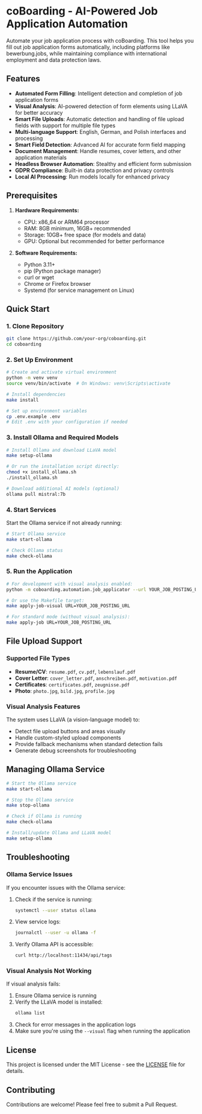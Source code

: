 # coBoarding - AI-Powered Job Application Automation

Automate your job application process with coBoarding. This tool helps you fill out job application forms automatically, including platforms like bewerbung.jobs, while maintaining compliance with international employment and data protection laws.

## Features

- **Automated Form Filling**: Intelligent detection and completion of job application forms
- **Visual Analysis**: AI-powered detection of form elements using LLaVA for better accuracy
- **Smart File Uploads**: Automatic detection and handling of file upload fields with support for multiple file types
- **Multi-language Support**: English, German, and Polish interfaces and processing
- **Smart Field Detection**: Advanced AI for accurate form field mapping
- **Document Management**: Handle resumes, cover letters, and other application materials
- **Headless Browser Automation**: Stealthy and efficient form submission
- **GDPR Compliance**: Built-in data protection and privacy controls
- **Local AI Processing**: Run models locally for enhanced privacy

## Prerequisites

1. **Hardware Requirements:**
   - CPU: x86_64 or ARM64 processor
   - RAM: 8GB minimum, 16GB+ recommended
   - Storage: 10GB+ free space (for models and data)
   - GPU: Optional but recommended for better performance

2. **Software Requirements:**
   - Python 3.11+
   - pip (Python package manager)
   - curl or wget
   - Chrome or Firefox browser
   - Systemd (for service management on Linux)

## Quick Start

### 1. Clone Repository

```bash
git clone https://github.com/your-org/coboarding.git
cd coboarding
```

### 2. Set Up Environment

```bash
# Create and activate virtual environment
python -m venv venv
source venv/bin/activate  # On Windows: venv\Scripts\activate

# Install dependencies
make install

# Set up environment variables
cp .env.example .env
# Edit .env with your configuration if needed
```

### 3. Install Ollama and Required Models

```bash
# Install Ollama and download LLaVA model
make setup-ollama

# Or run the installation script directly:
chmod +x install_ollama.sh
./install_ollama.sh

# Download additional AI models (optional)
ollama pull mistral:7b
```

### 4. Start Services

Start the Ollama service if not already running:

```bash
# Start Ollama service
make start-ollama

# Check Ollama status
make check-ollama
```

### 5. Run the Application

```bash
# For development with visual analysis enabled:
python -m coboarding.automation.job_applicator --url YOUR_JOB_POSTING_URL --visual

# Or use the Makefile target:
make apply-job-visual URL=YOUR_JOB_POSTING_URL

# For standard mode (without visual analysis):
make apply-job URL=YOUR_JOB_POSTING_URL
```

## File Upload Support

### Supported File Types

- **Resume/CV**: `resume.pdf`, `cv.pdf`, `lebenslauf.pdf`
- **Cover Letter**: `cover_letter.pdf`, `anschreiben.pdf`, `motivation.pdf`
- **Certificates**: `certificates.pdf`, `zeugnisse.pdf`
- **Photo**: `photo.jpg`, `bild.jpg`, `profile.jpg`

### Visual Analysis Features

The system uses LLaVA (a vision-language model) to:
- Detect file upload buttons and areas visually
- Handle custom-styled upload components
- Provide fallback mechanisms when standard detection fails
- Generate debug screenshots for troubleshooting

## Managing Ollama Service

```bash
# Start the Ollama service
make start-ollama

# Stop the Ollama service
make stop-ollama

# Check if Ollama is running
make check-ollama

# Install/update Ollama and LLaVA model
make setup-ollama
```

## Troubleshooting

### Ollama Service Issues

If you encounter issues with the Ollama service:

1. Check if the service is running:
   ```bash
   systemctl --user status ollama
   ```

2. View service logs:
   ```bash
   journalctl --user -u ollama -f
   ```

3. Verify Ollama API is accessible:
   ```bash
   curl http://localhost:11434/api/tags
   ```

### Visual Analysis Not Working

If visual analysis fails:
1. Ensure Ollama service is running
2. Verify the LLaVA model is installed:
   ```bash
   ollama list
   ```
3. Check for error messages in the application logs
4. Make sure you're using the `--visual` flag when running the application

## License

This project is licensed under the MIT License - see the [LICENSE](LICENSE) file for details.

## Contributing

Contributions are welcome! Please feel free to submit a Pull Request.

